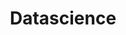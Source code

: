 ---
title: "Datascience"
permalink: /datascience/
toc: true
toc_sticky: true
toc_label: "MYSELF"
---